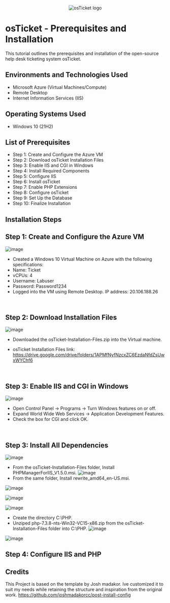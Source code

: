 <p align="center">
<img src="https://i.imgur.com/Clzj7Xs.png" alt="osTicket logo"/>
</p>

<h1>osTicket - Prerequisites and Installation</h1>
This tutorial outlines the prerequisites and installation of the open-source help desk ticketing system osTicket.<br />

<h2>Environments and Technologies Used</h2>

- Microsoft Azure (Virtual Machines/Compute)
- Remote Desktop
- Internet Information Services (IIS)

<h2>Operating Systems Used </h2>

- Windows 10</b> (21H2)

<h2>List of Prerequisites</h2>

- Step 1: Create and Configure the Azure VM
- Step 2: Download osTicket Installation Files
- Step 3: Enable IIS and CGI in Windows
- Step 4: Install Required Components
- Step 5: Configure IIS
- Step 6: Install osTicket
- Step 7: Enable PHP Extensions
- Step 8: Configure osTicket
- Step 9: Set Up the Database
- Step 10: Finalize Installation
<h2>Installation Steps</h2>

<p>
  
  ## Step 1: Create and Configure the Azure VM
  
![image](https://github.com/user-attachments/assets/c33e733e-903c-4ce8-bc5c-f012f1209d7f)

</p>
<p>
  
- Created a Windows 10 Virtual Machine on Azure with the following specifications:
- Name: Ticket
- vCPUs: 4
- Username: Labuser
- Password: Password1234
- Logged into the VM using Remote Desktop. IP address: 20.106.188.26
</p>
<br />

<p>
  
## Step 2: Download Installation Files
  
![image](https://github.com/user-attachments/assets/c8652e6f-0351-471e-a05b-d6a0bc6e5fc3)

</p>
<p>
  
- Downloaded the osTicket-Installation-Files.zip into the Virtual machine.
  
- osTicket Installation Files link: https://drive.google.com/drive/folders/1APMfNyfNzcxZC6EzdaNfdZsUwxWYChf6
  
</p>
<br />

## Step 3: Enable IIS and CGI in Windows 

<p>
  
![image](https://github.com/user-attachments/assets/ad071228-111e-4a9d-8e12-13defa3d2ca7)

</p>
<p>
  
- Open Control Panel → Programs → Turn Windows features on or off.
- Expand World Wide Web Services → Application Development Features.
- Check the box for CGI and click OK.

</p>
<br />

## Step 3: Install All Dependencies
![image](https://github.com/user-attachments/assets/34ad9eba-d195-48a0-a046-0d09605fa6b9)
- From the osTicket-Installation-Files folder, Install PHPManagerForIIS_V1.5.0.msi.
![image](https://github.com/user-attachments/assets/928f45e9-103a-4448-a8ee-6e9588471f6f)
- From the same folder, Install rewrite_amd64_en-US.msi.

![image](https://github.com/user-attachments/assets/ada5d48e-09a5-4125-be79-3ffb0171cf31)

![image](https://github.com/user-attachments/assets/ec88a5f6-1e14-4236-be60-59cb7a04b187)

![image](https://github.com/user-attachments/assets/100482cf-c9c4-4832-9d32-9413d3ae4c13)
- Create the directory C:\PHP.
- Unziped php-7.3.8-nts-Win32-VC15-x86.zip from the osTicket-Installation-Files folder into C:\PHP.
![image](https://github.com/user-attachments/assets/50034a01-1550-4585-a83c-8f5bd0cf955b)

![image](https://github.com/user-attachments/assets/b32d179c-88f3-45fd-88ca-8c583014c1e2)

## Step 4: Configure IIS and PHP

## Credits
This Project is based on the template by Josh madakor. Ive customized it to suit my needs while retaining the structure and inspiration from the original work.
https://github.com/joshmadakorcc/post-install-config
